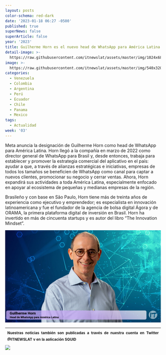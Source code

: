 ```yaml
---
layout: posts
color-schema: red-dark
date: '2023-01-18 06:27 -0500'
published: true
superNews: false
superArticle: false
year: '2023'
title: Guilherme Horn es el nuevo head de WhatsApp para América Latina
detail-image: >-
  https://raw.githubusercontent.com/itnewslat/assets/master/img/1024x680/Guilherme-Horn-g.jpg
image: >-
  https://raw.githubusercontent.com/itnewslat/assets/master/img/540x320/Guilherme-Horn-p.jpg
categories:
  - Venezuela
  - Colombia
  - Argentina
  - Perú
  - Ecuador
  - Chile
  - Panama
  - Mexico
tags:
  - Actualidad
week: '03'
---
```

Meta anuncia la designación de Guilherme Horn como head de WhatsApp para América Latina. Horn llegó a la compañía en marzo de 2022 como director general de WhatsApp para Brasil y, desde entonces, trabaja para establecer y promover la estrategia comercial del aplicativo en el país: ayudar a que, a través de alianzas estratégicas e iniciativas, empresas de todos los tamaños se beneficien de WhatsApp como canal para captar a nuevos clientes, promocionar su negocio y cerrar ventas. Ahora, Horn expandirá sus actividades a toda América Latina, especialmente enfocado en apoyar al ecosistema de pequeñas y medianas empresas de la región.

Brasileño y con base en São Paulo, Horn tiene más de treinta años de experiencia como ejecutivo y emprendedor; es especialista en innovación latinoamericana y fue el fundador de la agencia de bolsa digital Ágora y de ORAMA, la primera plataforma digital de inversión en Brasil. Horn ha invertido en más de cincuenta startups y es autor del libro “The Innovation Mindset”.

![](https://raw.githubusercontent.com/itnewslat/assets/master/img/540x320/Guilherme-Horn-p.jpg)

<table style="height: 42px;" width="569">
<tbody>
<tr>
<td style="text-align: justify;"><sub><strong>Nuestras noticias también son publicadas a través de nuestra cuenta en Twitter <a href="https://twitter.com/itnewslat?lang=es">@ITNEWSLAT</a> y en la aplicación <a href="https://squidapp.co/en/">SQUID</a></strong></sub></td>
</tr>
</tbody>
</table>

<img src="https://tracker.metricool.com/c3po.jpg?hash=56f88a41e39ab42c063cc51676587a04"/>
